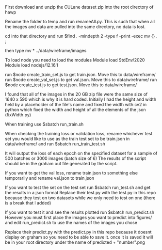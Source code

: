 First download and unzip the CULane dataset zip into the root directory of hawp

Rename the folder to temp and run renameAll.py. This is such that when all the images and data are pulled into the same directory, no data is lost.

cd into that directory and run $find . -mindepth 2 -type f -print -exec mv {} . \;

then type mv * ../data/wireframe/images

To load node you need to load the modules
Module load StdEnv/2020
Module load nodejs/12.16.1

run $node create_train_set.js to get train.json. Move this to data/wireframe/
run $node create_val_set.js to get val.json. Move this to data/wireframe/
run $node create_test.js to get test.json. Move this to data/wireframe/

I found that all of the images in the 20 GB zip file were the same size of 1640 x 590 which is why it is hard coded. Initially I had the height and width held by a placeholder of the file's name and fixed the width with cv2 in python which fixed the width and height of all the elements of the json (fixWidth.py)

When training use $sbatch run_train.sh

When checking the training loss or validation loss, rename whichever test set you would like to use as the train test set to be train.json in data/wireframe/ and run $sbatch run_train_test.sh

It will output the loss of each epoch on the specified dataset for a sample of 500 batches or 3000 images (batch size of 6) The results of the script should be in the graham out file generated by the script.

If you want to get the val loss, rename train.json to something else temporarily and rename val.json to train.json

If you want to test the set on the test set run $sbatch run_test.sh and get the results in a json format
Replace their test.py with the test.py in this repo because they test on two datasets while we only need to test on one
(there is a break that I added)

If you want to test it and see the results plotted run $sbatch run_predict.sh
However you must first place the images you want to predict into figures/ and edit run_predict.sh to use the names of the images you chose

Replace their predict.py with the predict.py in this repo because it doesnt display on graham so you need to be able to save it. once it is saved it will be in your root directory under the name of predicted + "number".png